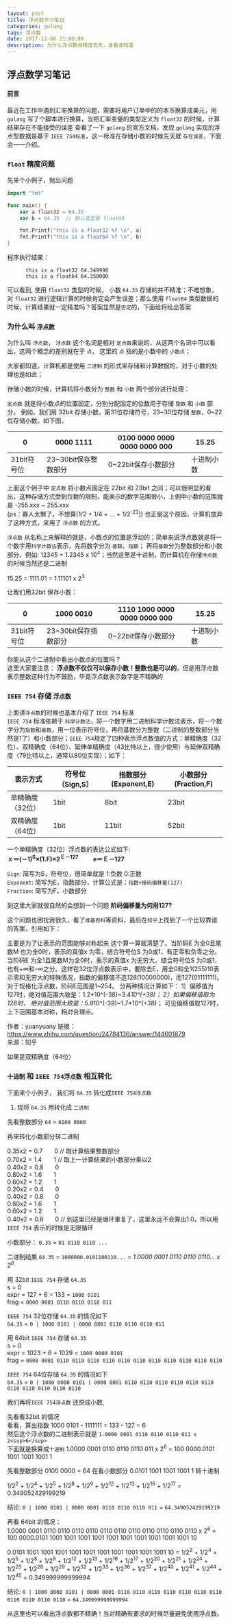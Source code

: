 ```yaml
---
layout: post
title: 浮点数学习笔记
categories: golang
tags: 浮点数
date: 2017-12-06 21:00:00
description: 为什么浮点数会精度丢失，谁看谁知道
---
```


## 浮点数学习笔记

#### 前言
最近在工作中遇到汇率换算的问题，需要将用户订单中的的本币换算成美元，用 `golang` 写了个脚本进行换算，当把汇率变量的类型定义为 `float32` 的时候，计算结果存在不能接受的误差
查看了一下 `golang` 的官方文档，发现 `golang` 实现的浮点型数据是基于 `IEEE 754标准`，这一标准在存储小数的时候先天就 `存在误差`，下面会一一介绍。

### `float` 精度问题

先来个小例子，抛出问题

```go
import "fmt"

func main() {
	var a float32 = 64.35
	var b = 64.35  // 默认类型是 float64

	fmt.Printf("this is a float32 %f \n", a)
	fmt.Printf("this is a float64 %f \n", b)
}
```

程序执行结果：

          this is a float32 64.349998
          this is a float64 64.350000

可以看到, 使用 `float32` 类型的时候， 小数 `64.35` 存储的并不精准；不难想象，对 `float32` 进行逻辑计算的时候肯定会产生误差；那么使用 `float64` 类型数据的时候，计算结果就一定精准吗？答案显然是`否定`的，下面给将给出答案

### 为什么叫 `浮点数`
为什么叫 `浮点数`， `浮点数` 这个名词是相对 `定点数`来说的，从这两个名词中可以看出，这两个概念的差别就在于 `点`， 这里的 `点` 指的是小数中的 `小数点`；

大家都知道，计算机都是使用 `二进制` 的形式来存储和计算数据的，对于小数的处理也是如此；

存储小数的时候，计算机将小数分为 `整数` 和 `小数` 两个部分进行处理：

`定点数` 就是将小数点的位置固定，分别分配固定的位数用于存储 `整数` 和 `小数` 部分，
例如，我们用 32bit 存储小数，第31位存储符号，23~30位存储 `整数`，0~22 位存储小数，如下图，

| 0 | 0000 1111 | 0100 0000 0000 0000 0000 000 | 15.25 |
| - | --------- | ---------------------------- | -- |
| 31bit符号位 | 23~30bit保存整数部分 | 0~22bit保存小数部分 | 十进制小数 |

上面这个例子中 `定点数` 将小数点固定在 22bit 和 23bit 之间；可以很明显的看出，这种存储方式受到位数的限制，能表示的数字范围很小，上例中小数的范围就是 -255.xxx ~ 255.xxx </br>
(ps：寡人太懒了，不想算[1/2 + 1/4 + ... + 1/2<sup>-23</sup>])
也正是这个原因，计算机放弃了这种方式，采用了 `浮点数` 的方式。

`浮点数` 从名称上来解释的就是，小数点的位置是浮动的；简单来说浮点数就是将一个数字用`科学计数法`表示，先将数字分为 `基数`、`指数`； 再将`基数`分为整数部分和小数部分，例如:
12345 = 1.2345 x 10<sup>4</sup>；当然这里是十进制，而计算机在存储`浮点数`的时候当然还是二进制

15.25 = 1111.01 = 1.11101 x 2<sup>3</sup>

让我们用32bit 保存小数：

| 0 | 1000 0010 | 1110 1000 0000 0000 0000 000 | 15.25 |
| - | --------- | ---------------------------- | -- |
| 31bit符号位 | 23~30bit保存指数部分 | 0~22bit保存小数部分 | 十进制小数 |

你能从这个二进制中看出小数点的位置吗？</br>
这里大家要注意： **浮点数不仅仅可以保存小数！整数也是可以的**，但是用浮点数表示整数这种行为不鼓励，毕竟浮点数表示数字是不精确的

### `IEEE 754` 存储 `浮点数`

上面讲`浮点数`的时候也基本介绍了 `IEEE 754` 标准</br>
`IEEE 754` 标准依赖于 `科学计数法`，将一个数字用二进制科学计数法表示，将一个数字分为`指数`和`基数`，用一位表示符号位，再将基数分为整数（二进制的整数部分当然是1了）和小数部分；`IEEE 754`规定了四种表示浮点数值的方式：单精确度（32位）、双精确度（64位）、延伸单精确度（43比特以上，很少使用）与延伸双精确度（79比特以上，通常以80位实现）；如下：

| 表示方式 | 符号位（Sign,S） | 指数部分(Exponent,E) | 小数部分(Fraction,F) |
| ------- | ----- | ------- | ------ |
| 单精确度（32位）| 1bit | 8bit | 23bit |
| 双精确度（64位）| 1bit | 11bit | 52bit |

一个单精确度（32位）浮点数的表达公式如下:<br/>
**ｘ＝(－1)<sup>S</sup>×(1.F)×2<sup>Ｅ－127</sup> 　 　e＝Ｅ－127**

`Sign`: 简写为S，符号位，很简单就是 1:负数 0:正数<br/>
`Exponent`: 简写为E，指数部分，计算公式是：`指数+接码偏移量(127)`<br/>
`Fraction`: 简写为F，小数部分

到这里大家就很自然的会想到一个问题 **阶码偏移量为何用127?**

这个问题也困扰我很久，看了`维基百科`等资料，最后在`知乎`上找到了一个比较靠谱的答案，引用如下：

主要是为了让表示的范围能够对称起来
这个算一算就清楚了。当阶码E 为全0且尾数M 也为全0时，表示的真值x 为零，结合符号位S 为0或1，有正零和负零之分。当阶码E 为全1且尾数M为全0时，表示的真值x 为无穷大，结合符号位S 为0或1，也有+∞和-∞之分。这样在32位浮点数表示中，要除去E，用全0和全1(255)10表示零和无穷大的特殊情况，指数的偏移值不选128(10000000)，而127(01111111)。对于规格化浮点数，阶码E范围是1~254。 分两种情况计算如下： 1）偏移值为127时，绝对值范围大致是：1.2*10^(-38)~3.4*10^(+38)； 2）如果偏移值取为128时， 绝对值范围大致是：5.9*10^(-39)~1.7*10^(+38)； 可见偏移值取127时，上下范围基本对称，相对合理点。

作者：yuanyuany
链接：https://www.zhihu.com/question/24784136/answer/144601879<br/>
来源：知乎

如果是双精确度（64位）

### `十进制` 和 `IEEE 754浮点数` 相互转化


下面来个小例子， 我们将 `64.35` 转化成`IEEE 754浮点数`

1. 现将 `64.35` 用转化成 `二进制`

先看整数部分 `64` = `0100 0000`

再来转化小数部分转二进制

0.35x2 = 0.7  &nbsp;&nbsp;&nbsp;&nbsp;&nbsp;   0 // 取计算结果整数部分</br>
0.70x2 = 1.4  &nbsp;&nbsp;&nbsp;&nbsp;&nbsp;   1 // 取上一计算结果的小数部分乘以2 </br>
0.40x2 = 0.8  &nbsp;&nbsp;&nbsp;&nbsp;&nbsp;   0 </br>
0.80x2 = 1.6  &nbsp;&nbsp;&nbsp;&nbsp;&nbsp;   1 </br>
0.60x2 = 1.2  &nbsp;&nbsp;&nbsp;&nbsp;&nbsp;   1 </br>
0.20x2 = 0.4  &nbsp;&nbsp;&nbsp;&nbsp;&nbsp;   0 </br>
0.40x2 = 0.8  &nbsp;&nbsp;&nbsp;&nbsp;&nbsp;   0 </br>
0.80x2 = 1.6  &nbsp;&nbsp;&nbsp;&nbsp;&nbsp;   1 </br>
0.60x2 = 1.2  &nbsp;&nbsp;&nbsp;&nbsp;&nbsp;   1 </br>
0.40x2 = 0.8  &nbsp;&nbsp;&nbsp;&nbsp;&nbsp;   0 // 到这里已经是循环重复了，这里永远不会算出1.0，所以用 `IEEE 754` 表示的时候是无限循环 </br>

小数部分： `0.35` = `01 0110 0110 ...`

二进制结果  `64.35` = `1000000.0101100110...` = _*1.0000 0001 0110 0110 0110... x 2<sup>6</sup>*_

用 32bit `IEEE 754` 存储 `64.35`</br>
s = 0</br>
expr = 127 + 6 = 133 = `1000 0101` </br>
frag = `0000 0001 0110 0110 0110 011`</br>

`IEEE 754` 32位存储 `64.35` 的情况如下</br>
`64.35` = `0 | 1000 0101 | 0000 0001 0110 0110 0110 011`


用 64bit `IEEE 754` 存储 `64.35`</br>
s = 0</br>
expr = 1023 + 6 = 1029 = `1000 0000 0101` </br>
frag = `0000 0001 0110 0110 0110 0110 0110 0110 0110 0110 0110 0110 0110`</br>

`IEEE 754` 64位存储 `64.35` 的情况如下</br>
`64.35` = `0 | 1000 0000 0101 | 0000 0001 0110 0110 0110 0110 0110 0110 0110 0110 0110 0110 0110`


我们再将`IEEE 754浮点数` 还原成小数,

先看看32bit 的情况  
看看，算出指数  1000 0101 - 1111111 = 133 - 127 = 6<br/>
然后这个浮点数的二进制表示就是 `1.0000 0001 0110 0110 0110 011 x 2<sup>6</sup>`<br/>
下面就是换算成`十进制`
1.0000 0001 0110 0110 0110 011 x 2<sup>6</sup> = 100 0000.0101 1001 1001 1001 1

先看整数部分  0100 0000 = 64
在看小数部分 0.0101 1001 1001 1001 1 转十进制

1/2<sup>2</sup> + 1/2<sup>4</sup> + 1/2<sup>5</sup> + 1/2<sup>8</sup> + 1/2<sup>9</sup> + 1/2<sup>12</sup> + 1/2<sup>13</sup> + 1/2<sup>16</sup> + 1/2<sup>17</sup> = 0.349052429199219

结论: `0 | 1000 0101 | 0000 0001 0110 0110 0110 011` = `64.349052429199219`

再看 64bit 的情况：<br/>
1.0000 0001 0110 0110 0110 0110 0110 0110 0110 0110 0110 0110 0110 x 2<sup>6</sup> = 100 0000.0101 1001 1001 1001 1001 1001 1001 1001 1001 1001 1001 10

0.0101 1001 1001 1001 1001 1001 1001 1001 1001 1001 1001 10 =
1/2<sup>2</sup> + 1/2<sup>4</sup> + 1/2<sup>5</sup> + 1/2<sup>8</sup> + 1/2<sup>9</sup> + 1/2<sup>12</sup> + 1/2<sup>13</sup> + 1/2<sup>16</sup> + 1/2<sup>17</sup> + 1/2<sup>20</sup> + 1/2<sup>21</sup> + 1/2<sup>24</sup> + 1/2<sup>25</sup> + 1/2<sup>28</sup> + 1/2<sup>29</sup> + 1/2<sup>32</sup> + 1/2<sup>33</sup> + 1/2<sup>36</sup> + 1/2<sup>37</sup> + 1/2<sup>40</sup> + 1/2<sup>41</sup> + 1/2<sup>44</sup> + 1/2<sup>45</sup> = 0.349999999999994


结论: `0 | 1000 0000 0101 | 0000 0001 0110 0110 0110 0110 0110 0110 0110 0110 0110 0110 0110` = `64.349999999999994`

从这里也可以看出浮点数都不精确！当对精确有要求的时候尽量避免使用浮点数。
